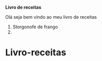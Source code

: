 **Livro de receitas**

Olá seja bem vindo ao meu livro de receitas

1. Storgonofe de frango
2. 
# Livro-receitas
